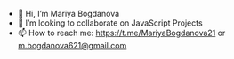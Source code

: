 - 👋 Hi, I’m Mariya Bogdanova
- 💞️ I’m looking to collaborate on JavaScript Projects
- 📫 How to reach me: https://t.me/MariyaBogdanova21 or m.bogdanova621@gmail.com
<!---
Mariya-Bogdanova/Mariya-Bogdanova is a ✨ special ✨ repository because its `README.md` (this file) appears on your GitHub profile.
You can click the Preview link to take a look at your changes.
--->
